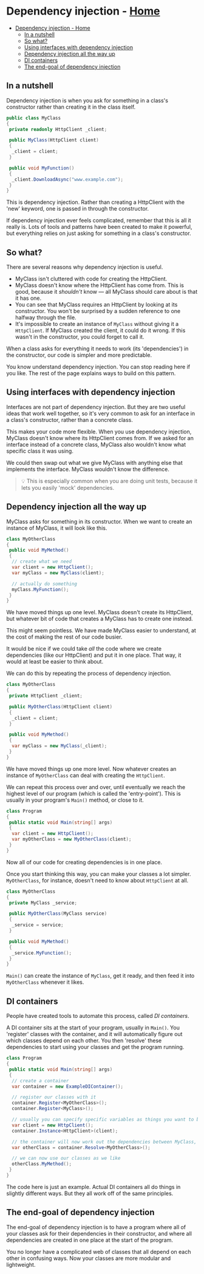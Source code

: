 <!-- title: Dependency injection -->
# Dependency injection - [Home](../index.md)

- [Dependency injection - Home](#dependency-injection---home)
  - [In a nutshell](#in-a-nutshell)
  - [So what?](#so-what)
  - [Using interfaces with dependency injection](#using-interfaces-with-dependency-injection)
  - [Dependency injection all the way up](#dependency-injection-all-the-way-up)
  - [DI containers](#di-containers)
  - [The end-goal of dependency injection](#the-end-goal-of-dependency-injection)

## In a nutshell

Dependency injection is when you ask for something in a class's constructor rather than creating it in the class itself.

```csharp
public class MyClass
{
 private readonly HttpClient _client;

 public MyClass(HttpClient client)
 {
  _client = client;
 }

 public void MyFunction()
 {
  _client.DownloadAsync("www.example.com");
 }
}
```

This is dependency injection. Rather than creating a HttpClient with the 'new' keyword, one is passed in through the constructor.

If dependency injection ever feels complicated, remember that this is all it really is. Lots of tools and patterns have been created to make it powerful, but everything relies on just asking for something in a class's constructor.

## So what?

There are several reasons why dependency injection is useful.

- MyClass isn't cluttered with code for creating the HttpClient.
- MyClass doesn't know where the HttpClient has come from. This is good, because it *shouldn't* know — all MyClass should care about is that it has one.
- You can see that MyClass requires an HttpClient by looking at its constructor. You won't be surprised by a sudden reference to one halfway through the file.
- It's impossible to create an instance of `MyClass` without giving it a `HttpClient`. If MyClass created the client, it could do it wrong. If this wasn't in the constructor, you could forget to call it.

When a class asks for everything it needs to work (its 'dependencies') in the constructor, our code is simpler and more predictable.

You know understand dependency injection. You can stop reading here if you like. The rest of the page explains ways to build on this pattern.

## Using interfaces with dependency injection

Interfaces are not part of dependency injection. But they are two useful ideas that work well together, so it's very common to ask for an interface in a class's constructor, rather than a concrete class.

This makes your code more flexible. When you use dependency injection, MyClass doesn't know where its HttpClient comes from. If we asked for an interface instead of a concrete class, MyClass also wouldn't know what specific class it was using.

We could then swap out what we give MyClass with anything else that implements the interface. MyClass wouldn't know the difference.

> 💡 This is especially common when you are doing unit tests, because it lets you easily 'mock' dependencies.

## Dependency injection all the way up

MyClass asks for something in its constructor. When we want to create an instance of MyClass, it will look like this.

```csharp
class MyOtherClass
{
 public void MyMethod()
 {
  // create what we need
  var client = new HttpClient();
  var myClass = new MyClass(client);

  // actually do something
  myClass.MyFunction();
 }
}
```

We have moved things up one level. MyClass doesn't create its HttpClient, but whatever bit of code that creates a MyClass has to create one instead.

This might seem pointless. We have made MyClass easier to understand, at the cost of making the rest of our code busier.

It would be nice if we could take *all* the code where we create dependencies (like our HttpClient) and put it in one place. That way, it would at least be easier to think about.

We can do this by repeating the process of dependency injection.

```csharp
class MyOtherClass
{
 private HttpClient _client;

 public MyOtherClass(HttpClient client)
 {
  _client = client;
 }

 public void MyMethod()
 {
  var myClass = new MyClass(_client);
 }
}
```

We have moved things up one more level. Now whatever creates an instance of `MyOtherClass` can deal with creating the `HttpClient`.

We can repeat this process over and over, until eventually we reach the highest level of our program (which is called the 'entry-point'). This is usually in your program's `Main()` method, or close to it.

```csharp
class Program
{
 public static void Main(string[] args)
 {
  var client = new HttpClient();
  var myOtherClass = new MyOtherClass(client);
 }
}
```

Now all of our code for creating dependencies is in one place.

Once you start thinking this way, you can make your classes a lot simpler. `MyOtherClass`, for instance, doesn't need to know about `HttpClient` at all.

```csharp
class MyOtherClass
{
 private MyClass _service;

 public MyOtherClass(MyClass service)
 {
  _service = service;
 }

 public void MyMethod()
 {
  _service.MyFunction();
 }
}
```

`Main()` can create the instance of `MyClass`, get it ready, and then feed it into `MyOtherClass` whenever it likes.

## DI containers

People have created tools to automate this process, called *DI containers*.

A DI container sits at the start of your program, usually in `Main()`. You 'register' classes with the container, and it will automatically figure out which classes depend on each other. You then 'resolve' these dependencies to start using your classes and get the program running.

```csharp
class Program
{
 public static void Main(string[] args)
 {
  // create a container
  var container = new ExampleDIContainer();

  // register our classes with it
  container.Register<MyOtherClass>();
  container.Register<MyClass>();

  // usually you can specify specific variables as things you want to be passed into classes that ask for things of that type
  var client = new HttpClient();
  container.Instance<HttpClient>(client);

  // the container will now work out the dependencies between MyClass, MyOtherClass and the HttpClient instance
  var otherClass = container.Resolve<MyOtherClass>();

  // we can now use our classes as we like
  otherClass.MyMethod();
 }
}
```

The code here is just an example. Actual DI containers all do things in slightly different ways. But they all work off of the same principles.

## The end-goal of dependency injection

The end-goal of dependency injection is to have a program where all of your classes ask for their dependencies in their constructor, and where all dependencies are created in one place at the start of the program.

You no longer have a complicated web of classes that all depend on each other in confusing ways. Now your classes are more modular and lightweight.

